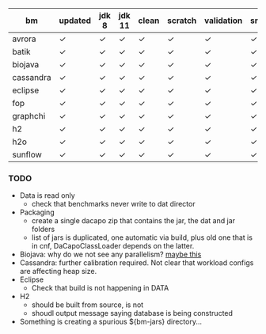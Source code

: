 |bm | updated | jdk 8 | jdk 11 | clean | scratch | validation | small | default | large | huge | latency |
|-|-|-|-|-|-|-|-|-|-|-|-|
|avrora|✓|✓|✓|✓|✓|✓|✓|✓|✓|||
|batik|✓|✓|✓|✓|✓|✓|✓|✓|✓|✓||
|biojava|✓|✓|✓|✓|✓|✓|✓|✓|✓|✓||
|cassandra|✓|✓|✓|✓|✓|✓|✓|✓|✓|?|?|
|eclipse|✓|✓|✓|✓|✓|✓|✓|✓|✓|||
|fop|✓|✓|✓|✓|✓|✓|✓|✓||||
|graphchi|✓|✓|✓|✓|✓|✓|✓|✓|✓|✓||
|h2|✓|✓|✓|✓|✓|✓|✓|✓|✓|✓|?|
|h2o|✓|✓|✓|✓|✓|✓|✓|✓|✓|✓|?|
|sunflow|✓|✓|✓|✓|✓|✓|✓|✓|✓|||


### TODO
* Data is read only
  * check that benchmarks never write to dat director
* Packaging
  * create a single dacapo zip that contains the jar, the dat and jar folders
  * list of jars is duplicated, one automatic via build, plus old one that is in cnf, DaCapoClassLoader depends on the latter.
* Biojava: why do we not see any parallelism? [maybe this](https://bugs.openjdk.java.net/browse/JDK-8247980)
* Cassandra: further calibration required.   Not clear that workload configs are affecting heap size.
* Eclipse
  * Check that build is not happening in DATA
* H2 
  * should be built from source, is not
  * shoudl output message saying database is being constructed
* Something is creating a spurious ${bm-jars} directory...

